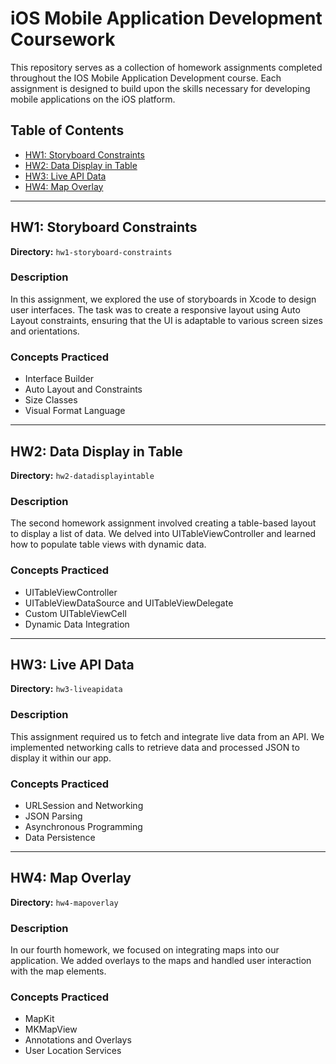 # iOS Mobile Application Development Coursework

This repository serves as a collection of homework assignments completed throughout the IOS Mobile Application Development course. Each assignment is designed to build upon the skills necessary for developing mobile applications on the iOS platform.

## Table of Contents
- [HW1: Storyboard Constraints](#Homework/hw1-storyboard-constraints)
- [HW2: Data Display in Table](#Homework/hw2-data-display-in-table)
- [HW3: Live API Data](#Homework/hw3-live-api-data)
- [HW4: Map Overlay](#Homework/hw4-map-overlay)

---

## HW1: Storyboard Constraints
**Directory:** `hw1-storyboard-constraints`

### Description
In this assignment, we explored the use of storyboards in Xcode to design user interfaces. The task was to create a responsive layout using Auto Layout constraints, ensuring that the UI is adaptable to various screen sizes and orientations.

### Concepts Practiced
- Interface Builder
- Auto Layout and Constraints
- Size Classes
- Visual Format Language

---

## HW2: Data Display in Table
**Directory:** `hw2-datadisplayintable`

### Description
The second homework assignment involved creating a table-based layout to display a list of data. We delved into UITableViewController and learned how to populate table views with dynamic data.

### Concepts Practiced
- UITableViewController
- UITableViewDataSource and UITableViewDelegate
- Custom UITableViewCell
- Dynamic Data Integration

---

## HW3: Live API Data
**Directory:** `hw3-liveapidata`

### Description
This assignment required us to fetch and integrate live data from an API. We implemented networking calls to retrieve data and processed JSON to display it within our app.

### Concepts Practiced
- URLSession and Networking
- JSON Parsing
- Asynchronous Programming
- Data Persistence

---

## HW4: Map Overlay
**Directory:** `hw4-mapoverlay`

### Description
In our fourth homework, we focused on integrating maps into our application. We added overlays to the maps and handled user interaction with the map elements.

### Concepts Practiced
- MapKit
- MKMapView
- Annotations and Overlays
- User Location Services
